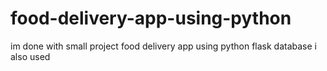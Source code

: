 # food-delivery-app-using-python
im done with small project food delivery app using python flask database i also used
